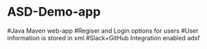 # ASD-Demo-app
#Java Maven web-app
#Regiser and Login options for users
#User information is stored in xml
#Slack+GitHub Integration enabled
adsf

